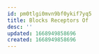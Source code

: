 ```yaml
---
id: pm0tlgi0mvn9bf0ykif7yq5
title: Blocks Receptors Of
desc: ''
updated: 1668949858696
created: 1668949858696
---
```

